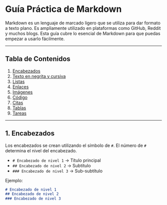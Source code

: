 # Guía Práctica de Markdown

Markdown es un lenguaje de marcado ligero que se utiliza para dar formato a texto plano. Es ampliamente utilizado en plataformas como GitHub, Reddit y muchos blogs. Esta guía cubre lo esencial de Markdown para que puedas empezar a usarlo fácilmente.

---

## Tabla de Contenidos

1. [Encabezados](#encabezados)
2. [Texto en negrita y cursiva](#texto-en-negrita-y-cursiva)
3. [Listas](#listas)
4. [Enlaces](#enlaces)
5. [Imágenes](#imagenes)
6. [Código](#codigo)
7. [Citas](#citas)
8. [Tablas](#tablas)
9. [Tareas](#tareas)

---

## 1. Encabezados

Los encabezados se crean utilizando el símbolo de `#`. El número de `#` determina el nivel del encabezado.

- `# Encabezado de nivel 1` → Título principal
- `## Encabezado de nivel 2` → Subtítulo
- `### Encabezado de nivel 3` → Sub-subtítulo

Ejemplo:

```markdown
# Encabezado de nivel 1
## Encabezado de nivel 2
### Encabezado de nivel 3
